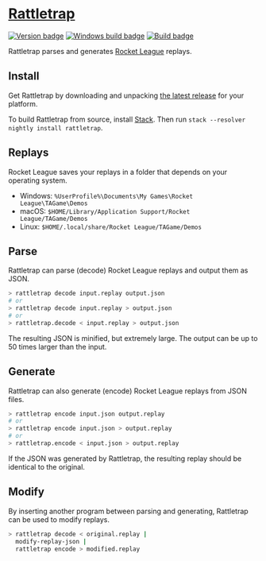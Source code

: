 # [Rattletrap][]

[![Version badge][]][version]
[![Windows build badge][]][windows build]
[![Build badge][]][build]

Rattletrap parses and generates [Rocket League][] replays.

## Install

Get Rattletrap by downloading and unpacking [the latest release][] for your
platform.

To build Rattletrap from source, install [Stack][]. Then run
`stack --resolver nightly install rattletrap`.

## Replays

Rocket League saves your replays in a folder that depends on your operating system.

- Windows: `%UserProfile%\Documents\My Games\Rocket League\TAGame\Demos`
- macOS: `$HOME/Library/Application Support/Rocket League/TAGame/Demos`
- Linux: `$HOME/.local/share/Rocket League/TAGame/Demos`

## Parse

Rattletrap can parse (decode) Rocket League replays and output them as JSON.

``` sh
> rattletrap decode input.replay output.json
# or
> rattletrap decode input.replay > output.json
# or
> rattletrap.decode < input.replay > output.json
```

The resulting JSON is minified, but extremely large. The output can be up to 50
times larger than the input.

## Generate

Rattletrap can also generate (encode) Rocket League replays from JSON files.

``` sh
> rattletrap encode input.json output.replay
# or
> rattletrap encode input.json > output.replay
# or
> rattletrap.encode < input.json > output.replay
```

If the JSON was generated by Rattletrap, the resulting replay should be
identical to the original.

## Modify

By inserting another program between parsing and generating, Rattletrap can be
used to modify replays.

``` sh
> rattletrap decode < original.replay |
  modify-replay-json |
  rattletrap encode > modified.replay
```

[Rattletrap]: https://github.com/tfausak/rattletrap
[Version badge]: https://www.stackage.org/package/rattletrap/badge/nightly?label=version
[version]: https://www.stackage.org/package/rattletrap
[Windows build badge]: https://ci.appveyor.com/api/projects/status/github/tfausak/rattletrap?branch=master&svg=true
[windows build]: https://ci.appveyor.com/project/TaylorFausak/rattletrap
[Build badge]: https://travis-ci.org/tfausak/rattletrap.svg?branch=master
[build]: https://travis-ci.org/tfausak/rattletrap
[Rocket League]: https://www.rocketleaguegame.com
[the latest release]: https://github.com/tfausak/rattletrap/releases/latest
[Stack]: https://docs.haskellstack.org/en/stable/README/

